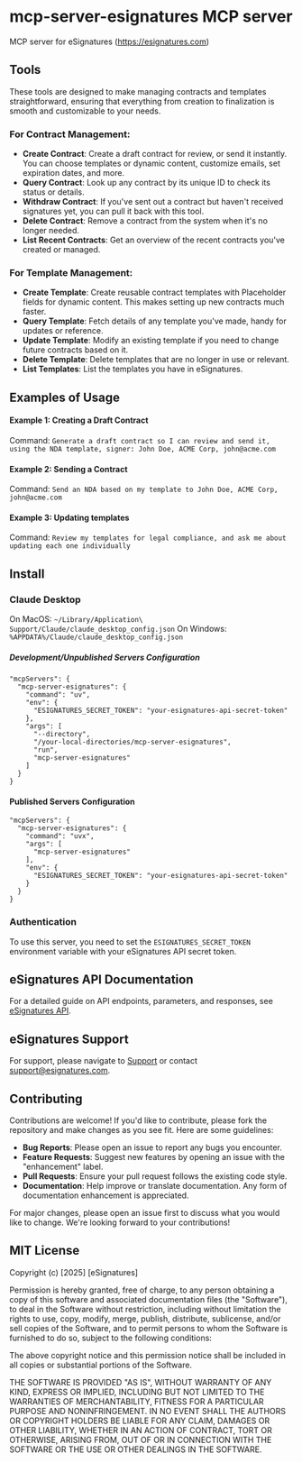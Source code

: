 # mcp-server-esignatures MCP server

MCP server for eSignatures (https://esignatures.com)

## Tools

These tools are designed to make managing contracts and templates straightforward, ensuring that everything from creation to finalization is smooth and customizable to your needs.

### For Contract Management:

- **Create Contract**: Create a draft contract for review, or send it instantly. You can choose templates or dynamic content, customize emails, set expiration dates, and more.
- **Query Contract**: Look up any contract by its unique ID to check its status or details.
- **Withdraw Contract**: If you've sent out a contract but haven't received signatures yet, you can pull it back with this tool.
- **Delete Contract**: Remove a contract from the system when it's no longer needed.
- **List Recent Contracts**: Get an overview of the recent contracts you've created or managed.

### For Template Management:

- **Create Template**: Create reusable contract templates with Placeholder fields for dynamic content. This makes setting up new contracts much faster.
- **Query Template**: Fetch details of any template you've made, handy for updates or reference.
- **Update Template**: Modify an existing template if you need to change future contracts based on it.
- **Delete Template**: Delete templates that are no longer in use or relevant.
- **List Templates**: List the templates you have in eSignatures.

## Examples of Usage

#### Example 1: Creating a Draft Contract

Command: `Generate a draft contract so I can review and send it, using the NDA template, signer: John Doe, ACME Corp, john@acme.com`

#### Example 2: Sending a Contract

Command: `Send an NDA based on my template to John Doe, ACME Corp, john@acme.com`

#### Example 3: Updating templates

Command: `Review my templates for legal compliance, and ask me about updating each one individually`


## Install

### Claude Desktop

On MacOS: `~/Library/Application\ Support/Claude/claude_desktop_config.json`
On Windows: `%APPDATA%/Claude/claude_desktop_config.json`

##### Development/Unpublished Servers Configuration
```
"mcpServers": {
  "mcp-server-esignatures": {
    "command": "uv",
    "env": {
      "ESIGNATURES_SECRET_TOKEN": "your-esignatures-api-secret-token"
    },
    "args": [
      "--directory",
      "/your-local-directories/mcp-server-esignatures",
      "run",
      "mcp-server-esignatures"
    ]
  }
}
```

#### Published Servers Configuration
```
"mcpServers": {
  "mcp-server-esignatures": {
    "command": "uvx",
    "args": [
      "mcp-server-esignatures"
    ],
    "env": {
      "ESIGNATURES_SECRET_TOKEN": "your-esignatures-api-secret-token"
    }
  }
}
```

### Authentication

To use this server, you need to set the `ESIGNATURES_SECRET_TOKEN` environment variable with your eSignatures API secret token.

## eSignatures API Documentation

For a detailed guide on API endpoints, parameters, and responses, see [eSignatures API](https://esignatures.com/docs/api).

## eSignatures Support

For support, please navigate to [Support](https://esignatures.com/support) or contact [support@esignatures.com](mailto:support@esignatures.com).

## Contributing

Contributions are welcome! If you'd like to contribute, please fork the repository and make changes as you see fit. Here are some guidelines:

- **Bug Reports**: Please open an issue to report any bugs you encounter.
- **Feature Requests**: Suggest new features by opening an issue with the "enhancement" label.
- **Pull Requests**: Ensure your pull request follows the existing code style.
- **Documentation**: Help improve or translate documentation. Any form of documentation enhancement is appreciated.

For major changes, please open an issue first to discuss what you would like to change. We're looking forward to your contributions!

## MIT License

Copyright (c) [2025] [eSignatures]

Permission is hereby granted, free of charge, to any person obtaining a copy
of this software and associated documentation files (the "Software"), to deal
in the Software without restriction, including without limitation the rights
to use, copy, modify, merge, publish, distribute, sublicense, and/or sell
copies of the Software, and to permit persons to whom the Software is
furnished to do so, subject to the following conditions:

The above copyright notice and this permission notice shall be included in all
copies or substantial portions of the Software.

THE SOFTWARE IS PROVIDED "AS IS", WITHOUT WARRANTY OF ANY KIND, EXPRESS OR
IMPLIED, INCLUDING BUT NOT LIMITED TO THE WARRANTIES OF MERCHANTABILITY,
FITNESS FOR A PARTICULAR PURPOSE AND NONINFRINGEMENT. IN NO EVENT SHALL THE
AUTHORS OR COPYRIGHT HOLDERS BE LIABLE FOR ANY CLAIM, DAMAGES OR OTHER
LIABILITY, WHETHER IN AN ACTION OF CONTRACT, TORT OR OTHERWISE, ARISING FROM,
OUT OF OR IN CONNECTION WITH THE SOFTWARE OR THE USE OR OTHER DEALINGS IN THE
SOFTWARE.
